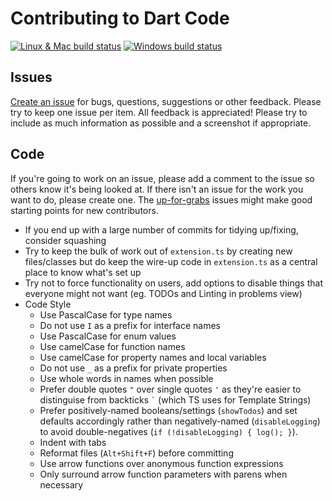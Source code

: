# Contributing to Dart Code

[![Linux & Mac build status](https://travis-ci.org/Dart-Code/Dart-Code.svg?branch=master)](https://travis-ci.org/Dart-Code/Dart-Code)
[![Windows build status](https://ci.appveyor.com/api/projects/status/github/Dart-Code/Dart-Code?svg=true)](https://ci.appveyor.com/api/projects/status/github/Dart-Code/Dart-Code)

## Issues

[Create an issue](https://github.com/Dart-Code/Dart-Code/issues/new) for bugs, questions, suggestions or other feedback. Please try to keep one issue per item. All feedback is appreciated! Please try to include as much information as possible and a screenshot if appropriate.

## Code

If you're going to work on an issue, please add a comment to the issue so others know it's being looked at. If there isn't an issue for the work you want to do, please create one. The [up-for-grabs](https://github.com/Dart-Code/Dart-Code/labels/up-for-grabs) issues might make good starting points for new contributors.

- If you end up with a large number of commits for tidying up/fixing, consider squashing
- Try to keep the bulk of work out of `extension.ts` by creating new files/classes but do keep the wire-up code in `extension.ts` as a central place to know what's set up
- Try not to force functionality on users, add options to disable things that everyone might not want (eg. TODOs and Linting in problems view)
- Code Style
  - Use PascalCase for type names
  - Do not use `I` as a prefix for interface names
  - Use PascalCase for enum values
  - Use camelCase for function names
  - Use camelCase for property names and local variables
  - Do not use `_` as a prefix for private properties
  - Use whole words in names when possible
  - Prefer double quotes `"` over single quotes `'` as they're easier to distinguise from backticks `` ` `` (which TS uses for Template Strings)
  - Prefer positively-named booleans/settings (`showTodos`) and set defaults accordingly rather than negatively-named (`disableLogging`) to avoid double-negatives (`if (!disableLogging) { log(); }`).
  - Indent with tabs
  - Reformat files (`Alt+Shift+F`) before committing
  - Use arrow functions over anonymous function expressions
  - Only surround arrow function parameters with parens when necessary
